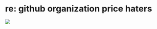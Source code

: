 <!--
id: 751453123
link: http://tumblr.atmos.org/post/751453123/re-github-organization-price-haters
slug: re-github-organization-price-haters
date: Tue Jun 29 2010 16:42:46 GMT-0700 (PDT)
publish: 2010-06-029
tags: 
title: re: github organization price haters
-->


re: github organization price haters
====================================

![](http://31.media.tumblr.com/tumblr_l4sv7aXR1S1qz4sngo1_500.jpg)

